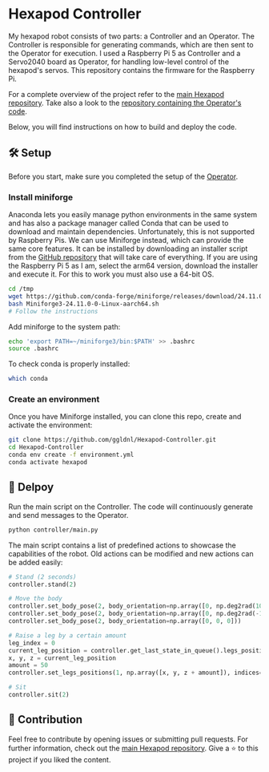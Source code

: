 # Hexapod Controller

My hexapod robot consists of two parts: a Controller and an Operator. The Controller is responsible for generating commands, which are then sent to the Operator for execution. I used a Raspberry Pi 5 as Controller  and a Servo2040 board as Operator, for handling low-level control of the hexapod's servos.
This repository contains the firmware for the Raspberry Pi.

For a complete overview of the project refer to the [main Hexapod repository](https://github.com/ggldnl/Hexapod.git). Take also a look to the [repository containing the Operator's code](https://github.com/ggldnl/Hexapod-Operator.git). 

Below, you will find instructions on how to build and deploy the code.

## 🛠️ Setup

Before you start, make sure you completed the setup of the [Operator](https://github.com/ggldnl/Hexapod-Operator.git).

### Install miniforge

Anaconda lets you easily manage python environments in the same system and has also a package manager called Conda that can be used to download and maintain dependencies.
Unfortunately, this is not supported by Raspberry Pis. We can use Miniforge instead, which can provide the same core features. It can be installed by downloading an installer script from the [GitHub repository](https://github.com/conda-forge/miniforge) that will take care of everything. If you are using the Raspberry Pi 5 as I am, select the arm64 version, download the installer and execute it. For this to work you must also use a 64-bit OS. 

```bash
cd /tmp
wget https://github.com/conda-forge/miniforge/releases/download/24.11.0-0/Miniforge3-24.11.0-0-Linux-aarch64.sh
bash Miniforge3-24.11.0-0-Linux-aarch64.sh
# Follow the instructions
```

Add miniforge to the system path:
```bash
echo 'export PATH=~/miniforge3/bin:$PATH' >> .bashrc
source .bashrc
```

To check conda is properly installed:

```bash
which conda
```

### Create an environment

Once you have Miniforge installed, you can clone this repo, create and activate the environment:

```bash
git clone https://github.com/ggldnl/Hexapod-Controller.git
cd Hexapod-Controller
conda env create -f environment.yml
conda activate hexapod
```

## 🚀 Delpoy

Run the main script on the Controller. The code will continuously generate and send messages to the Operator.

```bash
python controller/main.py
```

The main script contains a list of predefined actions to showcase the capabilities of the robot. Old actions can be modified and new actions can be added easily:

```python
# Stand (2 seconds)
controller.stand(2)

# Move the body
controller.set_body_pose(2, body_orientation=np.array([0, np.deg2rad(10), np.deg2rad(10)]))
controller.set_body_pose(2, body_orientation=np.array([0, np.deg2rad(-10), np.deg2rad(-10)]))
controller.set_body_pose(2, body_orientation=np.array([0, 0, 0]))

# Raise a leg by a certain amount
leg_index = 0
current_leg_position = controller.get_last_state_in_queue().legs_positions[leg_index]
x, y, z = current_leg_position
amount = 50
controller.set_legs_positions(1, np.array([x, y, z + amount]), indices=[leg_index])

# Sit
controller.sit(2)
```

## 🤝 Contribution

Feel free to contribute by opening issues or submitting pull requests. For further information, check out the [main Hexapod repository](https://github.com/ggldnl/Hexapod). Give a ⭐️ to this project if you liked the content.
